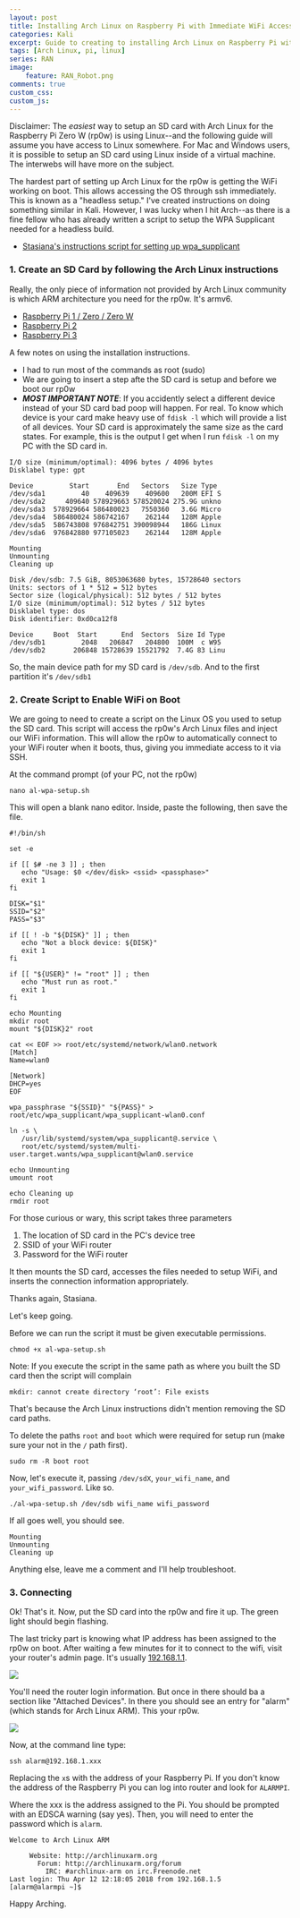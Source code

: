 ```yaml
---
layout: post
title: Installing Arch Linux on Raspberry Pi with Immediate WiFi Access
categories: Kali
excerpt: Guide to creating to installing Arch Linux on Raspberry Pi with immediate WiFi access
tags: [Arch Linux, pi, linux]
series: RAN
image: 
    feature: RAN_Robot.png
comments: true
custom_css:
custom_js: 
---
```

Disclaimer:  The _easiest_ way to setup an SD card with Arch Linux for the Raspberry Pi Zero W (rp0w) is using Linux--and the following guide will assume you have access to Linux somewhere.  For Mac and Windows users, it is possible to setup an SD card using Linux inside of a virtual machine.  The interwebs will have more on the subject.
<!-- more -->
The hardest part of setting up Arch Linux for the rp0w is getting the WiFi working on boot.  This allows accessing the OS through ssh immediately.  This is known as a "headless setup."  I've created instructions on doing something similar in Kali.  However, I was lucky when I hit Arch--as there is a fine fellow who has already written a script to setup the WPA Supplicant needed for a headless build.

* [Stasiana's instructions script for setting up wpa_supplicant](https://archlinuxarm.org/forum/viewtopic.php?f=31&t=11529)

### 1. Create an SD Card by following the Arch Linux instructions

Really, the only piece of information not provided by Arch Linux community is which ARM architecture you need for the rp0w.  It's armv6.  

* [Raspberry Pi 1 / Zero / Zero W](https://archlinuxarm.org/platforms/armv6/raspberry-pi)
* [Raspberry Pi 2](https://archlinuxarm.org/platforms/armv7/broadcom/raspberry-pi-2)
* [Raspberry Pi 3](https://archlinuxarm.org/platforms/armv8/broadcom/raspberry-pi-3)

A few notes on using the installation instructions.
* I had to run most of the commands as root (sudo)
* We are going to insert a step afte the SD card is setup and before we boot our rp0w
* ***MOST IMPORTANT NOTE***: If you accidently select a different device instead of your SD card bad poop will happen.  For real.  To know which device is your card make heavy use of `fdisk -l` which will provide a list of all devices.  Your SD card is approximately the same size as the card states.  For example, this is the output I get when I run  `fdisk -l` on my PC with the SD card in.

```
I/O size (minimum/optimal): 4096 bytes / 4096 bytes
Disklabel type: gpt

Device         Start       End   Sectors   Size Type
/dev/sda1         40    409639    409600   200M EFI S
/dev/sda2     409640 578929663 578520024 275.9G unkno
/dev/sda3  578929664 586480023   7550360   3.6G Micro
/dev/sda4  586480024 586742167    262144   128M Apple
/dev/sda5  586743808 976842751 390098944   186G Linux
/dev/sda6  976842880 977105023    262144   128M Apple

Mounting
Unmounting
Cleaning up

Disk /dev/sdb: 7.5 GiB, 8053063680 bytes, 15728640 sectors
Units: sectors of 1 * 512 = 512 bytes
Sector size (logical/physical): 512 bytes / 512 bytes
I/O size (minimum/optimal): 512 bytes / 512 bytes
Disklabel type: dos
Disk identifier: 0xd0ca12f8

Device     Boot  Start      End  Sectors  Size Id Type
/dev/sdb1         2048   206847   204800  100M  c W95
/dev/sdb2       206848 15728639 15521792  7.4G 83 Linu

```

So, the main device path for my SD card is `/dev/sdb`.  And to the first partition it's `/dev/sdb1`


### 2. Create Script to Enable WiFi on Boot

We are going to need to create a script on the Linux OS you used to setup the SD card.  This script will access the rp0w's Arch Linux files and inject our WiFi information.  This will allow the rp0w to automatically connect to your WiFi router when it boots, thus, giving you immediate access to it via SSH.

At the command prompt (of your PC, not the rp0w)
```
nano al-wpa-setup.sh
```

This will open a blank nano editor.  Inside, paste the following, then save the file.

```
#!/bin/sh

set -e

if [[ $# -ne 3 ]] ; then
   echo "Usage: $0 </dev/disk> <ssid> <passphase>"
   exit 1
fi

DISK="$1"
SSID="$2"
PASS="$3"

if [[ ! -b "${DISK}" ]] ; then
   echo "Not a block device: ${DISK}"
   exit 1
fi

if [[ "${USER}" != "root" ]] ; then
   echo "Must run as root."
   exit 1
fi

echo Mounting
mkdir root
mount "${DISK}2" root

cat << EOF >> root/etc/systemd/network/wlan0.network
[Match]
Name=wlan0

[Network]
DHCP=yes
EOF

wpa_passphrase "${SSID}" "${PASS}" > root/etc/wpa_supplicant/wpa_supplicant-wlan0.conf

ln -s \
   /usr/lib/systemd/system/wpa_supplicant@.service \
   root/etc/systemd/system/multi-user.target.wants/wpa_supplicant@wlan0.service

echo Unmounting
umount root

echo Cleaning up
rmdir root
```

For those curious or wary, this script takes three parameters

1. The location of SD card in the PC's device tree
2. SSID of your WiFi router
3. Password for the WiFi router

It then mounts the SD card, accesses the files needed to setup WiFi, and inserts the connection information appropriately.

Thanks again, Stasiana.

Let's keep going.

Before we can run the script it must be given executable permissions.

```
chmod +x al-wpa-setup.sh
```

Note:  If you execute the script in the same path as where you built the SD card then the script will complain 

```
mkdir: cannot create directory ‘root’: File exists
```
That's because the Arch Linux instructions didn't mention removing the SD card paths.

To delete the paths `root` and `boot` which were required for setup run (make sure your not in the `/` path first).
```
sudo rm -R boot root
```

Now, let's execute it, passing `/dev/sdX`, `your_wifi_name`, and `your_wifi_password`.  Like so.

```
./al-wpa-setup.sh /dev/sdb wifi_name wifi_password
```

If all goes well, you should see.

```
Mounting
Unmounting
Cleaning up
```

Anything else, leave me a comment and I'll help troubleshoot.


### 3. Connecting
Ok! That's it.  Now, put the SD card into the rp0w and fire it up.  The green light should begin flashing.  

The last tricky part is knowing what IP address has been assigned to the rp0w on boot.  After waiting a few minutes for it to connect to the wifi, visit your router's admin page.  It's usually [192.168.1.1](192.168.1.1). 

![](/images/router_admin.png)

You'll need the router login information.  But once in there should ba a section like "Attached Devices".  In there you should see an entry for "alarm" (which stands for Arch Linux ARM).  This your rp0w.

![](/images/arch_pi_address.png)

Now, at the command line type:
```
ssh alarm@192.168.1.xxx
```

Replacing the `x`s with the address of your Raspberry Pi.  If you don't know the address of the Raspberry Pi you can log into router and look for `ALARMPI`.

Where the xxx is the address assigned to the Pi.  You should be prompted with an EDSCA warning (say yes).  Then, you will need to enter the password which is `alarm`.

```
Welcome to Arch Linux ARM

     Website: http://archlinuxarm.org
       Forum: http://archlinuxarm.org/forum
         IRC: #archlinux-arm on irc.Freenode.net
Last login: Thu Apr 12 12:18:05 2018 from 192.168.1.5
[alarm@alarmpi ~]$
```

Happy Arching.